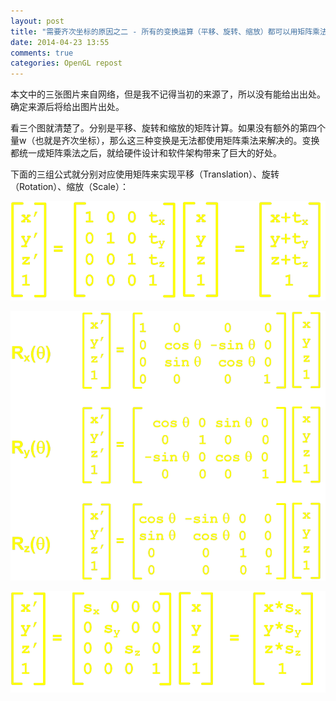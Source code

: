 ```yaml
---
layout: post
title: "需要齐次坐标的原因之二 - 所有的变换运算（平移、旋转、缩放）都可以用矩阵乘法来搞定"
date: 2014-04-23 13:55
comments: true
categories: OpenGL repost
---
```


本文中的三张图片来自网络，但是我不记得当初的来源了，所以没有能给出出处。确定来源后将给出图片出处。

看三个图就清楚了。分别是平移、旋转和缩放的矩阵计算。如果没有额外的第四个量w（也就是齐次坐标），那么这三种变换是无法都使用矩阵乘法来解决的。变换都统一成矩阵乘法之后，就给硬件设计和软件架构带来了巨大的好处。

<!-- more -->

下面的三组公式就分别对应使用矩阵来实现平移（Translation）、旋转（Rotation）、缩放（Scale）：

![Translation](/downloads/image/matrix-translation.png)

![Rotation](/downloads/image/matrix-rotation.png)

![Scale](/downloads/image/matrix-scale.png)
